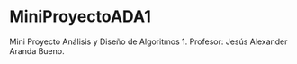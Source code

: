 # MiniProyectoADA1
Mini Proyecto Análisis y Diseño de Algoritmos 1. Profesor: Jesús Alexander Aranda Bueno.
